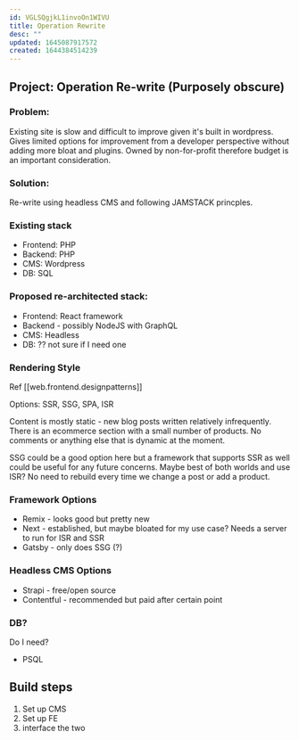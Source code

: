 ```yaml
---
id: VGLSQgjkL1invoOn1WIVU
title: Operation Rewrite
desc: ""
updated: 1645087917572
created: 1644384514239
---
```


## Project: Operation Re-write (Purposely obscure)

### Problem:

Existing site is slow and difficult to improve given it's built in wordpress. Gives limited options for improvement from a developer perspective without adding more bloat and plugins. Owned by non-for-profit therefore budget is an important consideration.

### Solution:

Re-write using headless CMS and following JAMSTACK princples.

### Existing stack

- Frontend: PHP
- Backend: PHP
- CMS: Wordpress
- DB: SQL

### Proposed re-architected stack:

- Frontend: React framework
- Backend - possibly NodeJS with GraphQL
- CMS: Headless
- DB: ?? not sure if I need one

### Rendering Style

Ref [[web.frontend.designpatterns]]

Options: SSR, SSG, SPA, ISR

Content is mostly static - new blog posts written relatively infrequently. There is an ecommerce section with a small number of products. No comments or anything else that is dynamic at the moment.

SSG could be a good option here but a framework that supports SSR as well could be useful for any future concerns. Maybe best of both worlds and use ISR? No need to rebuild every time we change a post or add a product.

### Framework Options

- Remix - looks good but pretty new
- Next - established, but maybe bloated for my use case? Needs a server to run for ISR and SSR
- Gatsby - only does SSG (?)

### Headless CMS Options

- Strapi - free/open source
- Contentful - recommended but paid after certain point

### DB?

Do I need?

- PSQL

## Build steps

1. Set up CMS
2. Set up FE
3. interface the two
